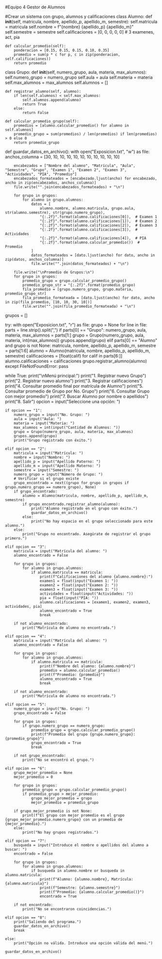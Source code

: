 
#Equipo 4 Gestor de Alumnos


#Crear un sistema con grupo, alumnos y calificaciones
class Alumno:
    def __init__(self, matricula, nombre, apellido_p, apellido_m, semestre):
        self.matricula = matricula
        self.nombre = f"{nombre} {apellido_p} {apellido_m}"
        self.semestre = semestre
        self.calificaciones = [0, 0, 0, 0, 0]  # 3 examenes, act, pia

    def calcular_promedio(self):
        ponderacion = [0.15, 0.15, 0.15, 0.10, 0.35]
        promedio = sum(p * c for p, c in zip(ponderacion, self.calificaciones))
        return promedio

class Grupo:
    def __init__(self, numero_grupo, aula, materia, max_alumnos):
        self.numero_grupo = numero_grupo
        self.aula = aula
        self.materia = materia
        self.max_alumnos = max_alumnos
        self.alumnos = []

    def registrar_alumno(self, alumno):
        if len(self.alumnos) < self.max_alumnos:
            self.alumnos.append(alumno)
            return True
        else:
            return False

    def calcular_promedio_grupo(self):
        promedios = [alumno.calcular_promedio() for alumno in self.alumnos]
        promedio_grupo = sum(promedios) / len(promedios) if len(promedios) > 0 else 0
        return promedio_grupo

def guardar_datos_en_archivo():
    with open("Exposicion.txt", "w") as file:
        anchos_columna = [30, 10, 10, 10, 10, 10, 10, 10, 10, 10, 10]

        encabezados = ["Nombre del alumno", "Matrícula", "Aula", "Semestre", "Grupo", "Examen 1", "Examen 2", "Examen 3", "Actividades", "PIA", "Promedio"]
        encabezados_formateados = [encabezado.ljust(ancho) for encabezado, ancho in zip(encabezados, anchos_columna)]
        file.write("".join(encabezados_formateados) + "\n")

        for grupo in grupos:
            for alumno in grupo.alumnos:
                datos = [
                    alumno.nombre, alumno.matricula, grupo.aula, str(alumno.semestre), str(grupo.numero_grupo),
                    "{:.2f}".format(alumno.calificaciones[0]),  # Examen 1
                    "{:.2f}".format(alumno.calificaciones[1]),  # Examen 2
                    "{:.2f}".format(alumno.calificaciones[2]),  # Examen 3
                    "{:.2f}".format(alumno.calificaciones[3]),  # Actividades
                    "{:.2f}".format(alumno.calificaciones[4]),  # PIA
                    "{:.2f}".format(alumno.calcular_promedio())  # Promedio
                ]
                datos_formateados = [dato.ljust(ancho) for dato, ancho in zip(datos, anchos_columna)]
                file.write("".join(datos_formateados) + "\n")

        file.write("\nPromedio de Grupos:\n")
        for grupo in grupos:
            promedio_grupo = grupo.calcular_promedio_grupo()
            promedio_grupo_str = "{:.2f}".format(promedio_grupo)
            fila_promedio = [grupo.numero_grupo, grupo.materia, promedio_grupo_str]
            fila_promedio_formateada = [dato.ljust(ancho) for dato, ancho in zip(fila_promedio, [10, 10, 30, 10])]
            file.write("".join(fila_promedio_formateada) + "\n")
grupos = []

try:
    with open("Exposicion.txt", "r") as file:
        grupo = None
        for line in file:
            parts = line.strip().split(",")
            if parts[0] == "Grupo":
                numero_grupo, aula, materia, max_alumnos = parts[1:]
                grupo = Grupo(numero_grupo, aula, materia, int(max_alumnos))
                grupos.append(grupo)
            elif parts[0] == "Alumno" and grupo is not None:
                matricula, nombre, apellido_p, apellido_m, semestre = parts[1:6]
                alumno = Alumno(matricula, nombre, apellido_p, apellido_m, semestre)
                calificaciones = [float(calif) for calif in parts[6:]]
                alumno.calificaciones = calificaciones
                grupo.registrar_alumno(alumno)
except FileNotFoundError:
    pass


while True:
    print("\nMenú principal:")
    print("1. Registrar nuevo Grupo")
    print("2. Registrar nuevo alumno")
    print("3. Registrar calificaciones")
    print("4. Consultar promedio final por matrícula de Alumno")
    print("5. Consultar promedio de Grupo por No. Grupo")
    print("6. Consultar Grupo con mejor promedio")
    print("7. Buscar Alumno por nombre o apellidos")
    print("8. Salir")
    opcion = input("Seleccione una opción: ")

    if opcion == "1":
        numero_grupo = input("No. Grupo: ")
        aula = input("Aula: ")
        materia = input("Materia: ")
        max_alumnos = int(input("Cantidad de Alumnos: "))
        grupo = Grupo(numero_grupo, aula, materia, max_alumnos)
        grupos.append(grupo)
        print("Grupo registrado con éxito.")

    elif opcion == "2":
        matricula = input("Matrícula: ")
        nombre = input("Nombre: ")
        apellido_p = input("Apellido Paterno: ")
        apellido_m = input("Apellido Materno: ")
        semestre = input("Semestre: ")
        numero_grupo = input("Número de Grupo: ")
        # Verificar si el grupo existe
        grupo_encontrado = next((grupo for grupo in grupos if grupo.numero_grupo == numero_grupo), None)
        if grupo_encontrado:
            alumno = Alumno(matricula, nombre, apellido_p, apellido_m, semestre)
            if grupo_encontrado.registrar_alumno(alumno):
                print("Alumno registrado en el grupo con éxito.")
                guardar_datos_en_archivo() 
            else:
                print("No hay espacio en el grupo seleccionado para este alumno.")
        else:
            print("Grupo no encontrado. Asegúrate de registrar el grupo primero.")

    elif opcion == "3":
        matricula = input("Matrícula del alumno: ")
        alumno_encontrado = False

        for grupo in grupos:
            for alumno in grupo.alumnos:
                if alumno.matricula == matricula:
                    print(f"Calificaciones del alumno {alumno.nombre}:")
                    examen1 = float(input("Examen 1: "))
                    examen2 = float(input("Examen 2: "))
                    examen3 = float(input("Examen 3: "))
                    actividades = float(input("Actividades: "))
                    pia = float(input("PIA: "))
                    alumno.calificaciones = [examen1, examen2, examen3, actividades, pia]
                    alumno_encontrado = True
                    break

        if not alumno_encontrado:
            print("Matrícula de alumno no encontrada.")

    elif opcion == "4":
        matricula = input("Matrícula del alumno: ")
        alumno_encontrado = False

        for grupo in grupos:
            for alumno in grupo.alumnos:
                if alumno.matricula == matricula:
                    print(f"Nombre del alumno: {alumno.nombre}")
                    promedio = alumno.calcular_promedio()
                    print(f"Promedio: {promedio}")
                    alumno_encontrado = True
                    break

        if not alumno_encontrado:
            print("Matrícula de alumno no encontrada.")

    elif opcion == "5":
        numero_grupo = input("No. Grupo: ")
        grupo_encontrado = False

        for grupo in grupos:
            if grupo.numero_grupo == numero_grupo:
                promedio_grupo = grupo.calcular_promedio_grupo()
                print(f"Promedio del grupo {grupo.numero_grupo}: {promedio_grupo}")
                grupo_encontrado = True
                break

        if not grupo_encontrado:
            print("No se encontró el grupo.")

    elif opcion == "6":
        grupo_mejor_promedio = None
        mejor_promedio = 0

        for grupo in grupos:
            promedio_grupo = grupo.calcular_promedio_grupo()
            if promedio_grupo > mejor_promedio:
                grupo_mejor_promedio = grupo
                mejor_promedio = promedio_grupo

        if grupo_mejor_promedio is not None:
            print(f"El grupo con mejor promedio es el grupo {grupo_mejor_promedio.numero_grupo} con un promedio de {mejor_promedio}.")
        else:
            print("No hay grupos registrados.")

    elif opcion == "7":
        busqueda = input("Introduce el nombre o apellidos del alumno a buscar: ")
        encontrado = False

        for grupo in grupos:
            for alumno in grupo.alumnos:
                if busqueda in alumno.nombre or busqueda in alumno.matricula:
                    print(f"Alumno: {alumno.nombre}, Matrícula: {alumno.matricula}")
                    print(f"Semestre: {alumno.semestre}")
                    print(f"Promedio: {alumno.calcular_promedio()}")
                    encontrado = True

        if not encontrado:
            print("No se encontraron coincidencias.")

    elif opcion == "8":
        print("Saliendo del programa.")
        guardar_datos_en_archivo()
        break

    else:
        print("Opción no válida. Introduce una opción válida del menú.")

    guardar_datos_en_archivo()
